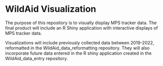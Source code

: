 # WildAid Visualization

The purpose of this repository is to visually display MPS tracker data. The final product will include an R Shiny application with interactive displays of MPS tracker data. 

Visualizations will include previously collected data between 2019-2022, reformatted in the WildAid_data_reformatting repository. They will also incorporate future data entered in the R shiny application created in the WildAid_data_entry repository. 
